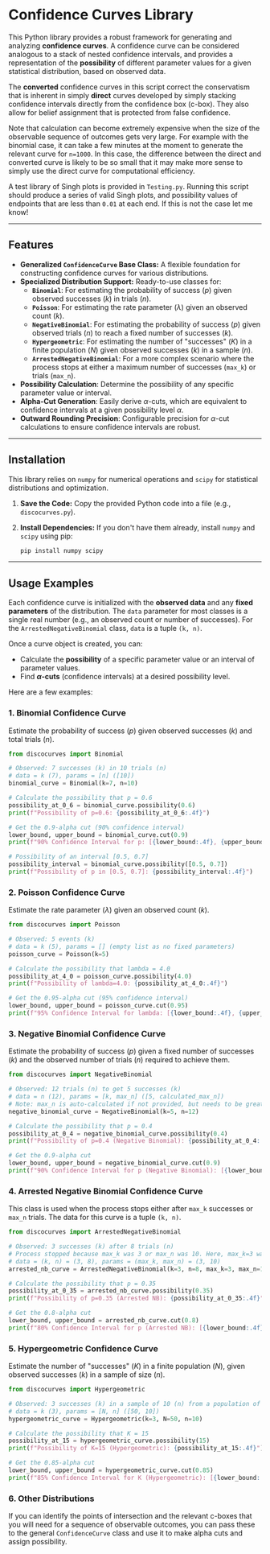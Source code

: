 # Confidence Curves Library

This Python library provides a robust framework for generating and analyzing **confidence curves**. A confidence curve can be considered analogous to a stack of nested confidence intervals, and provides a representation of the **possibility** of different parameter values for a given statistical distribution, based on observed data. 

The **converted** confidence curves in this script correct the conservatism that is inherent in simply **direct** curves developed by simply stacking confidence intervals directly from the confidence box (c-box). They also allow for belief assignment that is protected from false confidence.

Note that calculation can become extremely expensive when the size of the observable sequence of outcomes gets very large. For example with the binomial case, it can take a few minutes at the moment to generate the relevant curve for `n=1000`. In this case, the difference between the direct and converted curve is likely to be so small that it may make more sense to simply use the direct curve for computational efficiency.

A test library of Singh plots is provided in `Testing.py`. Running this script should produce a series of valid Singh plots, and possibility values of endpoints that are less than `0.01` at each end. If this is not the case let me know!

---

## Features

* **Generalized `ConfidenceCurve` Base Class:** A flexible foundation for constructing confidence curves for various distributions.
* **Specialized Distribution Support:** Ready-to-use classes for:
    * **`Binomial`**: For estimating the probability of success ($p$) given observed successes ($k$) in trials ($n$).
    * **`Poisson`**: For estimating the rate parameter ($\lambda$) given an observed count ($k$).
    * **`NegativeBinomial`**: For estimating the probability of success ($p$) given observed trials ($n$) to reach a fixed number of successes ($k$).
    * **`Hypergeometric`**: For estimating the number of "successes" ($K$) in a finite population ($N$) given observed successes ($k$) in a sample ($n$).
    * **`ArrestedNegativeBinomial`**: For a more complex scenario where the process stops at either a maximum number of successes (`max_k`) or trials (`max_n`).
* **Possibility Calculation**: Determine the possibility of any specific parameter value or interval.
* **Alpha-Cut Generation**: Easily derive $\alpha$-cuts, which are equivalent to confidence intervals at a given possibility level $\alpha$.
* **Outward Rounding Precision**: Configurable precision for $\alpha$-cut calculations to ensure confidence intervals are robust.

---

## Installation

This library relies on `numpy` for numerical operations and `scipy` for statistical distributions and optimization.

1.  **Save the Code:** Copy the provided Python code into a file (e.g., `discocurves.py`).
2.  **Install Dependencies:** If you don't have them already, install `numpy` and `scipy` using pip:

    ```bash
    pip install numpy scipy
    ```

---

## Usage Examples

Each confidence curve is initialized with the **observed data** and any **fixed parameters** of the distribution. The `data` parameter for most classes is a single real number (e.g., an observed count or number of successes). For the `ArrestedNegativeBinomial` class, `data` is a tuple `(k, n)`.

Once a curve object is created, you can:
* Calculate the **possibility** of a specific parameter value or an interval of parameter values.
* Find **$\alpha$-cuts** (confidence intervals) at a desired possibility level.

Here are a few examples:

### 1. Binomial Confidence Curve

Estimate the probability of success ($p$) given observed successes ($k$) and total trials ($n$).

```python
from discocurves import Binomial

# Observed: 7 successes (k) in 10 trials (n)
# data = k (7), params = [n] ([10])
binomial_curve = Binomial(k=7, n=10)

# Calculate the possibility that p = 0.6
possibility_at_0_6 = binomial_curve.possibility(0.6)
print(f"Possibility of p=0.6: {possibility_at_0_6:.4f}")

# Get the 0.9-alpha cut (90% confidence interval)
lower_bound, upper_bound = binomial_curve.cut(0.9)
print(f"90% Confidence Interval for p: [{lower_bound:.4f}, {upper_bound:.4f}]")

# Possibility of an interval [0.5, 0.7]
possibility_interval = binomial_curve.possibility([0.5, 0.7])
print(f"Possibility of p in [0.5, 0.7]: {possibility_interval:.4f}")
```

### 2. Poisson Confidence Curve
Estimate the rate parameter ($\lambda$) given an observed count ($k$).

```python
from discocurves import Poisson

# Observed: 5 events (k)
# data = k (5), params = [] (empty list as no fixed parameters)
poisson_curve = Poisson(k=5)

# Calculate the possibility that lambda = 4.0
possibility_at_4_0 = poisson_curve.possibility(4.0)
print(f"Possibility of lambda=4.0: {possibility_at_4_0:.4f}")

# Get the 0.95-alpha cut (95% confidence interval)
lower_bound, upper_bound = poisson_curve.cut(0.95)
print(f"95% Confidence Interval for lambda: [{lower_bound:.4f}, {upper_bound:.4f}]")
```
### 3. Negative Binomial Confidence Curve
Estimate the probability of success ($p$) given a fixed number of successes ($k$) and the observed number of trials ($n$) required to achieve them.

```python
from discocurves import NegativeBinomial

# Observed: 12 trials (n) to get 5 successes (k)
# data = n (12), params = [k, max_n] ([5, calculated_max_n])
# Note: max_n is auto-calculated if not provided, but needs to be greater than n.
negative_binomial_curve = NegativeBinomial(k=5, n=12)

# Calculate the possibility that p = 0.4
possibility_at_0_4 = negative_binomial_curve.possibility(0.4)
print(f"Possibility of p=0.4 (Negative Binomial): {possibility_at_0_4:.4f}")

# Get the 0.9-alpha cut
lower_bound, upper_bound = negative_binomial_curve.cut(0.9)
print(f"90% Confidence Interval for p (Negative Binomial): [{lower_bound:.4f}, {upper_bound:.4f}]")
```

### 4. Arrested Negative Binomial Confidence Curve
This class is used when the process stops either after `max_k` successes or `max_n` trials. The data for this curve is a tuple `(k, n)`.

```python
from discocurves import ArrestedNegativeBinomial

# Observed: 3 successes (k) after 8 trials (n)
# Process stopped because max_k was 3 or max_n was 10. Here, max_k=3 was met.
# data = (k, n) = (3, 8), params = (max_k, max_n) = (3, 10)
arrested_nb_curve = ArrestedNegativeBinomial(k=3, n=8, max_k=3, max_n=10)

# Calculate the possibility that p = 0.35
possibility_at_0_35 = arrested_nb_curve.possibility(0.35)
print(f"Possibility of p=0.35 (Arrested NB): {possibility_at_0_35:.4f}")

# Get the 0.8-alpha cut
lower_bound, upper_bound = arrested_nb_curve.cut(0.8)
print(f"80% Confidence Interval for p (Arrested NB): [{lower_bound:.4f}, {upper_bound:.4f}]")
```

### 5. Hypergeometric Confidence Curve
Estimate the number of "successes" ($K$) in a finite population ($N$), given observed successes ($k$) in a sample of size ($n$).

```python
from discocurves import Hypergeometric

# Observed: 3 successes (k) in a sample of 10 (n) from a population of 50 (N)
# data = k (3), params = [N, n] ([50, 10])
hypergeometric_curve = Hypergeometric(k=3, N=50, n=10)

# Calculate the possibility that K = 15
possibility_at_15 = hypergeometric_curve.possibility(15)
print(f"Possibility of K=15 (Hypergeometric): {possibility_at_15:.4f}")

# Get the 0.85-alpha cut
lower_bound, upper_bound = hypergeometric_curve.cut(0.85)
print(f"85% Confidence Interval for K (Hypergeometric): [{lower_bound:.4f}, {upper_bound:.4f}]")
```

### 6. Other Distributions
If you can identify the points of intersection and the relevant c-boxes that you will need for a sequence of observable outcomes, you can pass these to the general `ConfidenceCurve` class and use it to make alpha cuts and assign possibility. 